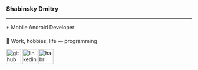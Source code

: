 ### Shabinsky Dmitry
-----
⚡ Mobile Android Developer

💬 Work, hobbies, life — programming 

[<img src='https://cdn.jsdelivr.net/npm/simple-icons@3.0.1/icons/github.svg' alt='github' height='40'>](https://github.com/sdimosik)  [<img src='https://cdn.jsdelivr.net/npm/simple-icons@3.0.1/icons/linkedin.svg' alt='linkedin' height='40'>](https://www.linkedin.com/in/sdmmay/)  [<img src='https://cdn.jsdelivr.net/npm/simple-icons@3.0.1/icons/habr.svg' alt='habr' height='40'>](https://career.habr.com/sdimosik)  

